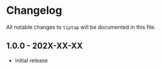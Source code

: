 # Changelog

All notable changes to `tiptap` will be documented in this file.

## 1.0.0 - 202X-XX-XX

- initial release
